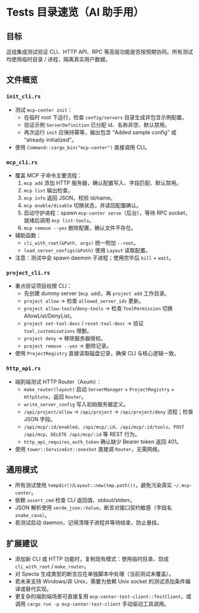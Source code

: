 # Tests 目录速览（AI 助手用）

## 目标

这组集成测试验证 CLI、HTTP API、RPC 等高层功能是否按预期协同。所有测试均使用临时目录 / 进程，隔离真实用户数据。

## 文件概览

### `init_cli.rs`

- 测试 `mcp-center init`：
  - 在临时 root 下运行，检查 `config/servers` 目录生成并包含示例配置。
  - 验证示例 `ServerDefinition` 已分配 id、名称非空、默认禁用。
  - 再次运行 `init` 应保持幂等，输出包含 “Added sample config” 或 “already initialized”。
- 使用 `Command::cargo_bin("mcp-center")` 直接调用 CLI。

### `mcp_cli.rs`

- 覆盖 MCP 子命令主要流程：
  1. `mcp add` 添加 HTTP 服务器，确认配置写入、字段匹配、默认禁用。
  2. `mcp list` 输出检查。
  3. `mcp info` 返回 JSON，校验 id/name。
  4. `mcp enable/disable` 切换状态，并读回配置确认。
  5. 启动守护进程：spawn `mcp-center serve`（后台），等待 RPC socket，就绪后调用 `mcp list-tools`。
  6. `mcp remove --yes` 删除配置，确认文件不存在。
- 辅助函数：
  - `cli_with_root(&Path, args)` 统一附加 `--root`。
  - `load_server_configs(&Path)` 使用 `Layout` 读取配置。
- 注意：测试中会 spawn daemon 子进程；使用完毕后 `kill` + `wait`。

### `project_cli.rs`

- 重点验证项目权限 CLI：
  - 先创建 dummy server (`mcp add`)，再 `project add` 工作目录。
  - `project allow` → 检查 `allowed_server_ids` 更新。
  - `project allow-tools`/`deny-tools` → 检查 `ToolPermission` 切换 AllowList/DenyList。
  - `project set-tool-desc` / `reset-tool-desc` → 验证 `tool_customizations` 增删。
  - `project deny` → 移除服务器授权。
  - `project remove --yes` → 删除记录。
- 使用 `ProjectRegistry` 直接读取磁盘记录，确保 CLI 与核心逻辑一致。

### `http_api.rs`

- 端到端测试 HTTP Router（Axum）：
  - `make_router(layout)` 启动 `ServerManager` + `ProjectRegistry` + `HttpState`，返回 `Router`。
  - `write_server_config` 写入初始服务器定义。
  - `/api/project/allow` → `/api/project` → `/api/project/deny` 流程；检查 JSON 字段。
  - `/api/mcp/:id/enabled`、`/api/mcp/:id`、`/api/mcp/:id/tools`、`POST /api/mcp`、`DELETE /api/mcp/:id` 等 REST 行为。
  - `http_api_requires_auth_token` 确认缺少 Bearer token 返回 401。
- 使用 `tower::ServiceExt::oneshot` 直接调 `Router`，无需网络。

## 通用模式

- 所有测试使用 `tempdir()`/`Layout::new(tmp.path())`，避免污染真实 `~/.mcp-center`。
- 依赖 `assert_cmd` 检查 CLI 返回值、stdout/stderr。
- JSON 解析使用 `serde_json::Value`，断言对接口契约敏感（字段名 `snake_case`）。
- 若测试启动 daemon，记得清理子进程并等待结束，防止悬挂。

## 扩展建议

- 添加新 CLI 或 HTTP 功能时，复制现有模式：使用临时目录、现成 `cli_with_root` / `make_router`。
- 对 Specta 生成类型的断言应在单独脚本中处理（当前测试未覆盖）。
- 若未来支持 Windows/非 Unix，需要为依赖 Unix socket 的测试添加条件编译或替代实现。
- 更复杂的端到端场景可直接复用 `mcp-center-test-client::TestClient`，或调用 `cargo run -p mcp-center-test-client` 手动驱动工具调用。
